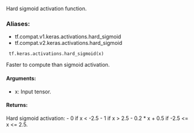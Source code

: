 Hard sigmoid activation function.
### Aliases:
- tf.compat.v1.keras.activations.hard_sigmoid
- tf.compat.v2.keras.activations.hard_sigmoid

```
 tf.keras.activations.hard_sigmoid(x)
```
Faster to compute than sigmoid activation.
#### Arguments:
- x: Input tensor.
#### Returns:
Hard sigmoid activation: - 0 if x < -2.5 - 1 if x > 2.5 - 0.2 * x + 0.5 if -2.5 <= x <= 2.5.
